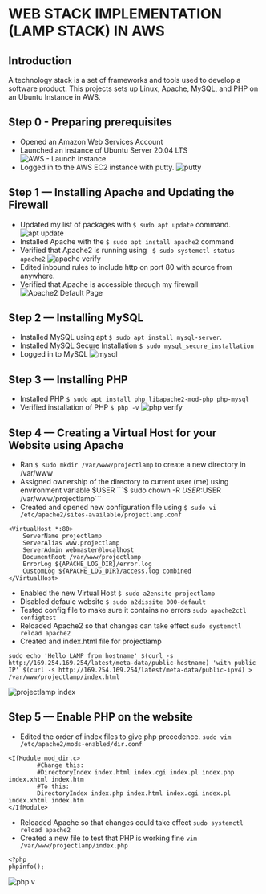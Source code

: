 # WEB STACK IMPLEMENTATION (LAMP STACK) IN AWS

## Introduction
A technology stack is a set of frameworks and tools used to develop a software product. This projects sets up Linux, Apache, MySQL, and PHP on an Ubuntu Instance in AWS.

## Step 0 - Preparing prerequisites
- Opened an Amazon Web Services Account
- Launched an instance of Ubuntu Server 20.04 LTS
![AWS - Launch Instance](https://user-images.githubusercontent.com/20668013/120049794-0bcfa000-c013-11eb-9c42-25ab7012f931.JPG)
- Logged in to the AWS EC2 instance with putty.
![putty](https://user-images.githubusercontent.com/20668013/120050737-ea23e800-c015-11eb-9531-cabff39ada8a.JPG)

## Step 1 — Installing Apache and Updating the Firewall
 - Updated my list of packages with ```$ sudo apt update``` command.
  ![apt update](https://user-images.githubusercontent.com/20668013/120051581-1d1bab00-c019-11eb-8745-3a29a2814f8f.JPG)
 - Installed Apache with the ``` $ sudo apt install apache2 ``` command
 - Verified that Apache2 is running using ``` $ sudo systemctl status apache2```
![apache verify](https://user-images.githubusercontent.com/20668013/120051742-bc40a280-c019-11eb-91d9-0e0c4e29a4a6.JPG)
- Edited inbound rules to include http on port 80 with source from anywhere.
- Verified that Apache is accessible through my firewall
![Apache2 Default Page](https://user-images.githubusercontent.com/20668013/120052120-9916f280-c01b-11eb-9c12-1031a36f38f0.JPG)

## Step 2 — Installing MySQL
- Installed MySQL using apt ```$ sudo apt install mysql-server```.
- Installed MySQL Secure Installation ```$ sudo mysql_secure_installation```
- Logged in to MySQL 
 ![mysql](https://user-images.githubusercontent.com/20668013/120052516-9d440f80-c01d-11eb-8f73-f72f5c5368af.JPG)
 
 ## Step 3 — Installing PHP
- Installed PHP ```$ sudo apt install php libapache2-mod-php php-mysql```
- Verified installation of PHP ```$ php -v```
![php verify](https://user-images.githubusercontent.com/20668013/120052716-7cc88500-c01e-11eb-9c84-6bd0162a594b.JPG)

## Step 4 — Creating a Virtual Host for your Website using Apache
- Ran ```$ sudo mkdir /var/www/projectlamp``` to create a new directory in /var/www
- Assigned ownership of the directory to current user (me) using environment variable $USER ```$ sudo chown -R $USER:$USER /var/www/projectlamp```
- Created and opened new configuration file using ```$ sudo vi /etc/apache2/sites-available/projectlamp.conf```
```
<VirtualHost *:80>
    ServerName projectlamp
    ServerAlias www.projectlamp 
    ServerAdmin webmaster@localhost
    DocumentRoot /var/www/projectlamp
    ErrorLog ${APACHE_LOG_DIR}/error.log
    CustomLog ${APACHE_LOG_DIR}/access.log combined
</VirtualHost> 
```  
- Enabled the new Virtual Host ```$ sudo a2ensite projectlamp``` 
- Disabled defaule website ``` $ sudo a2dissite 000-default ```
- Tested config file to make sure it contains no errors ```sudo apache2ctl configtest```
- Reloaded Apache2 so that changes can take effect ```sudo systemctl reload apache2```
- Created and index.html file for projectlamp   
```
sudo echo 'Hello LAMP from hostname' $(curl -s http://169.254.169.254/latest/meta-data/public-hostname) 'with public IP' $(curl -s http://169.254.169.254/latest/meta-data/public-ipv4) > /var/www/projectlamp/index.html
```
![projectlamp index](https://user-images.githubusercontent.com/20668013/120053247-1b55e580-c021-11eb-831c-7baf27d5662f.JPG)

## Step 5 — Enable PHP on the website
- Edited the order of index files to give php precedence. ```sudo vim /etc/apache2/mods-enabled/dir.conf```
``` 
<IfModule mod_dir.c>
        #Change this:
        #DirectoryIndex index.html index.cgi index.pl index.php index.xhtml index.htm
        #To this:
        DirectoryIndex index.php index.html index.cgi index.pl index.xhtml index.htm
</IfModule>
```
- Reloaded Apache so that changes could take effect ```sudo systemctl reload apache2```
- Created a new file to test that PHP is working fine ```vim /var/www/projectlamp/index.php```
```
<?php
phpinfo();
```
![php v](https://user-images.githubusercontent.com/20668013/120054336-46dbce80-c027-11eb-88aa-1f43d0edffc2.JPG)
